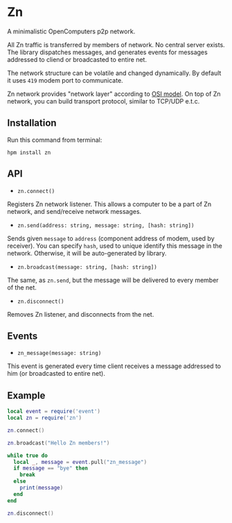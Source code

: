 # Zn
A minimalistic OpenComputers p2p network.

All Zn traffic is transferred by members of network. No central server exists.
The library dispatches messages, and generates events for messages addressed to cliend or broadcasted to entire net.

The network structure can be volatile and changed dynamically. By default it uses `419` modem port to communicate.

Zn network provides "network layer" according to [OSI model](https://en.wikipedia.org/wiki/OSI_model).
On top of Zn network, you can build transport protocol, similar to TCP/UDP e.t.c.

## Installation
Run this command from terminal:

```
hpm install zn
```

## API
* `zn.connect()`

Registers Zn network listener. This allows a computer to be a part of Zn network, and send/receive network messages.

* `zn.send(address: string, message: string, [hash: string])`

Sends given `message` to `address` (component address of modem, used by receiver).
You can specify `hash`, used to unique identify this message in the network. Otherwise, it will be auto-generated by library.

* `zn.broadcast(message: string, [hash: string])`

The same, as `zn.send`, but the message will be delivered to every member of the net.

* `zn.disconnect()`

Removes Zn listener, and disconnects from the net.

## Events

* `zn_message(message: string)`

This event is generated every time client receives a message addressed to him (or broadcasted to entire net).

## Example
```lua
local event = require('event')
local zn = require('zn')

zn.connect()

zn.broadcast("Hello Zn members!")

while true do
  local _, message = event.pull("zn_message")
  if message == "bye" then
    break
  else
    print(message)
  end
end

zn.disconnect()
```

